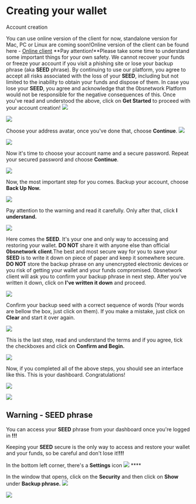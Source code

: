 # Creating your wallet

Account creation

You can use online version of the client for now, standalone version for Mac, PC or Linux are coming soon!Online version of the client can be found here - [Online client](https://client.testnet-0bsnetwork.com/) **Pay attention!**Please take some time to understand some important things for your own safety. We cannot recover your funds or freeze your account if you visit a phishing site or lose your backup phrase \(aka **SEED** phrase\). By continuing to use our platform, you agree to accept all risks associated with the loss of your **SEED**, including but not limited to the inability to obtain your funds and dispose of them. In case you lose your **SEED**, you agree and acknowledge that the 0bsnetwork Platform would not be responsible for the negative consequences of this. Once you've read and understood the above, click on **Get Started** to proceed with your account creation!  ![](blob:https://teams.microsoft.com/16359973-88c0-4b04-9703-c0659af27910) 

 

![](../.gitbook/assets/wallet-1.PNG)



Choose your address avatar, once you've done that, choose **Continue**. ![](blob:https://teams.microsoft.com/ea9f4bb2-e1e8-4234-b2be-c120c42954dc) 

![](../.gitbook/assets/wallet-2.PNG)

 Now it's time to choose your account name and a secure password. Repeat your secured password and choose **Continue**.  

![](../.gitbook/assets/wallet-3.PNG)

Now, the most important step for you comes. Backup your account, choose **Back Up Now.**  

![](../.gitbook/assets/wallet-4.PNG)

Pay attention to the warning and read it carefully. Only after that, click **I understand.**  

![](../.gitbook/assets/wallet-5.PNG)

Here comes the **SEED**. It's your one and only way to accessing and restoring your wallet. **DO NOT** share it with anyone else than official **0bsnetwork** **client**.The best and most secure way for you to save your **SEED** is to write it down on piece of paper and keep it somewhere secure. **DO NOT** store the backup phrase on any unencrypted electronic devices or you risk of getting your wallet and your funds compromised. 0bsnetwork client will ask you to confirm your backup phrase in next step. After you've written it down, click on **I've written it down** and proceed.  

![](../.gitbook/assets/wallet-6.PNG)

Confirm your backup seed with a correct sequence of words \(Your words are bellow the box, just click on them\). If you make a mistake, just click on **Clear** and start it over again.  

![](../.gitbook/assets/wallet-7.PNG)

 This is the last step, read and understand the terms and if you agree, tick the checkboxes and click on **Confirm and Begin.**   

![](../.gitbook/assets/wallet-8.PNG)

 Now, if you completed all of the above steps, you should see an interface like this. This is your dashboard. Congratulations!  

![](../.gitbook/assets/wallet-9.PNG)

![](blob:https://teams.microsoft.com/c9b0597a-07f0-4a6d-81ea-934b0bf11590)

## Warning - SEED phrase

You can access your **SEED** phrase from your dashboard once you're logged in **!!!**

Keeping your **SEED** secure is the only way to access and restore your wallet and your funds, so be careful and don't lose it!**!!!** 

In the bottom left corner, there's a **Settings** icon ![](../.gitbook/assets/settings-icon.png) ****

In the window that opens, click on the **Security** and then click on **Show** under **Backup phrase.**  ![](blob:https://teams.microsoft.com/79500c2c-3baf-4f29-b1b1-6c1b89310693) 

![](../.gitbook/assets/wallet-12.PNG)



